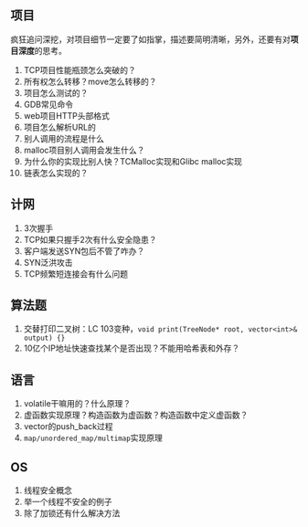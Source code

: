 ## 项目
疯狂追问深挖，对项目细节一定要了如指掌，描述要简明清晰，另外，还要有对**项目深度**的思考。
1. TCP项目性能瓶颈怎么突破的？
2. 所有权怎么转移？move怎么转移的？
3. 项目怎么测试的？
4. GDB常见命令
5. web项目HTTP头部格式
6. 项目怎么解析URL的
7. 别人调用的流程是什么
8. malloc项目别人调用会发生什么？
9. 为什么你的实现比别人快？TCMalloc实现和Glibc malloc实现
10. 链表怎么实现的？
   
## 计网
1. 3次握手
2. TCP如果只握手2次有什么安全隐患？
3. 客户端发送SYN包后不管了咋办？
4. SYN泛洪攻击
5. TCP频繁短连接会有什么问题

## 算法题
1. 交替打印二叉树：LC 103变种，`void print(TreeNode* root, vector<int>& output) {}`
2. 10亿个IP地址快速查找某个是否出现？不能用哈希表和外存？
   
## 语言
1. volatile干嘛用的？什么原理？
2. 虚函数实现原理？构造函数为虚函数？构造函数中定义虚函数？
3. vector的push_back过程
4. `map/unordered_map/multimap`实现原理

## OS
1. 线程安全概念
2. 举一个线程不安全的例子
3. 除了加锁还有什么解决方法
